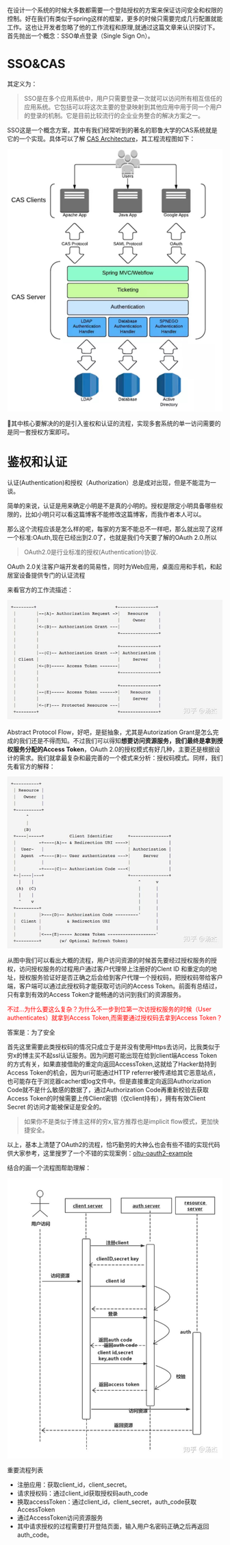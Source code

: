 在设计一个系统的时候大多数都需要一个登陆授权的方案来保证访问安全和权限的控制。好在我们有类似于spring这样的框架，更多的时候只需要完成几行配置就能工作。这也让开发者忽略了他的工作流程和原理,就通过这篇文章来认识探讨下。首先抛出一个概念：SSO单点登录（Single Sign On）。


<h1>SSO&CAS</h1>
其定义为：

>SSO是在多个应用系统中，用户只需要登录一次就可以访问所有相互信任的应用系统。它包括可以将这次主要的登录映射到其他应用中用于同一个用户的登录的机制。它是目前比较流行的企业业务整合的解决方案之一。

SSO这是一个概念方案，其中有我们经常听到的著名的耶鲁大学的CAS系统就是它的一个实现。具体可以了解 [CAS Architecture](https://link.zhihu.com/?target=https%3A//apereo.github.io/cas/4.2.x/planning/Architecture.html)，其工程流程图如下：

![avatar](../pics/cas/cas.jpeg)

其中核心要解决的的是引入鉴权和认证的流程，实现多套系统的单一访问需要的是同一套授权方案即可。

<h1>鉴权和认证</h1>

认证(Authentication)和授权（Authorization）总是成对出现，但是不能混为一谈。


简单的来说，认证是用来确定小明是不是真的小明的。授权是限定小明具备哪些权限的，比如小明只可以看这篇博客不能修改这篇博客，而我作者本人可以。

那么这个流程应该是怎么样的呢，每家的方案不能总不一样吧，那么就出现了这样一个标准:OAuth,现在已经出到2.0了，也就是我们今天要了解的OAuth 2.0.所以

> OAuth2.0是行业标准的授权(Authentication)协议.

OAuth 2.0关注客户端开发者的简易性，同时为Web应用，桌面应用和手机，和起居室设备提供专门的认证流程

来看官方的工作流描述：

![](../pics/cas/official_flow.jpg)

Abstract Protocol Flow，好吧，是挺抽象，尤其是Autorization Grant是怎么完成的我们还是不得而知。不过我们可以得知<b>想要访问资源服务，我们最终是拿到授权服务分配的Access Token</b>，OAuth 2.0的授权模式有好几种，主要还是根据设计的需求。我们就拿最复杂和最完善的一个模式来分析：授权码模式。同样，我们先看官方的解释：

![](../pics/cas/access_code.jpg)

从图中我们可以看出大概的流程，用户访问资源的时候首先要经过授权服务的授权，访问授权服务的过程用户通过客户代理带上注册好的Clent ID 和重定向的地址，授权服务验证好是否正确之后会给到客户代理一个授权码，把授权码带给客户端，客户端可以通过此授权码才能获取可访问的Access Token。前面有总结过，只有拿到有效的Access Token才能畅通的访问到我们的资源服务。

<font color='red'> 不过...为什么要这么复杂？为什么不一步到位第一次访授权服务的时候（User authenticates）就拿到Access Token,而需要通过授权码去拿到Access Token？</font>

答案是：为了安全

首先这里需要此类授权码的情况只成立于是并没有使用Https去访问，比我类似于穷x的博主买不起ssl认证服务。因为问题可能出现在给到client端Access Token的方式有关，如果直接借助的重定向返回AccessToken,这就给了Hacker劫持到Access Token的机会，因为uri可能通过HTTP referrer被传递给其它恶意站点，也可能存在于浏览器cacher或log文件中。但是直接重定向返回Authorization Code就不是什么敏感的数据了，通过Authorization Code再重新校验去获取Access Token的时候需要上传Client密钥（仅client持有），拥有有效Client Secret 的访问才能被保证是安全的。

> 如果你不是类似于博主这样的穷x,官方推荐也是implicit flow模式，更加快捷安全。


以上，基本上清楚了OAuth2的流程，恰巧勤劳的大神么也会有些不错的实现代码供大家参考，这里搜罗了一个不错的实现案例：[oltu-oauth2-example](https://link.zhihu.com/?target=https%3A//github.com/ameizi/oltu-oauth2-example)

结合的画一个流程图帮助理解：

![](../pics/cas/auth_uml.jpg)

重要流程列表

- 注册应用：获取client_id，client_secret。
- 请求授权码：通过client_id获取授权码auth_code
- 换取accessToken：通过client_id，client_secret，auth_code获取AccessToken
- 通过AccessToken访问资源服务
- 其中请求授权的过程需要打开登陆页面，输入用户名密码正确之后再返回auth_code。





